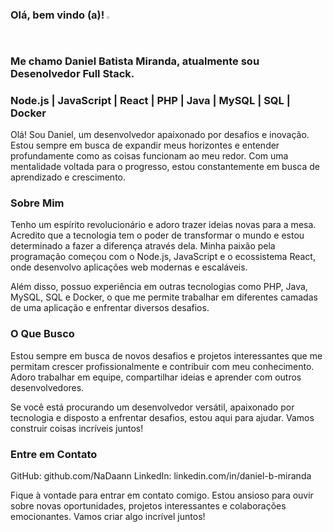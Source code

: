 ### Olá, bem vindo (a)! <img src="https://github-production-user-asset-6210df.s3.amazonaws.com/24524555/238178097-766d336d-b87d-44ba-807c-c51de2bc6b4d.gif" alt="Descrição do GIF" width="1%" heigth="1%">

### Me chamo Daniel Batista Miranda, atualmente sou Desenolvedor Full Stack.

### Node.js | JavaScript | React | PHP | Java | MySQL | SQL | Docker
Olá! Sou Daniel, um desenvolvedor apaixonado por desafios e inovação. Estou sempre em busca de expandir meus horizontes e entender profundamente como as coisas funcionam ao meu redor. Com uma mentalidade voltada para o progresso, estou constantemente em busca de aprendizado e crescimento.

### Sobre Mim
Tenho um espírito revolucionário e adoro trazer ideias novas para a mesa. Acredito que a tecnologia tem o poder de transformar o mundo e estou determinado a fazer a diferença através dela. Minha paixão pela programação começou com o Node.js, JavaScript e o ecossistema React, onde desenvolvo aplicações web modernas e escaláveis.

Além disso, possuo experiência em outras tecnologias como PHP, Java, MySQL, SQL e Docker, o que me permite trabalhar em diferentes camadas de uma aplicação e enfrentar diversos desafios.

### O Que Busco
Estou sempre em busca de novos desafios e projetos interessantes que me permitam crescer profissionalmente e contribuir com meu conhecimento. Adoro trabalhar em equipe, compartilhar ideias e aprender com outros desenvolvedores.

Se você está procurando um desenvolvedor versátil, apaixonado por tecnologia e disposto a enfrentar desafios, estou aqui para ajudar. Vamos construir coisas incríveis juntos!

### Entre em Contato
GitHub: github.com/NaDaann
LinkedIn: linkedin.com/in/daniel-b-miranda

Fique à vontade para entrar em contato comigo. Estou ansioso para ouvir sobre novas oportunidades, projetos interessantes e colaborações emocionantes. Vamos criar algo incrível juntos!
